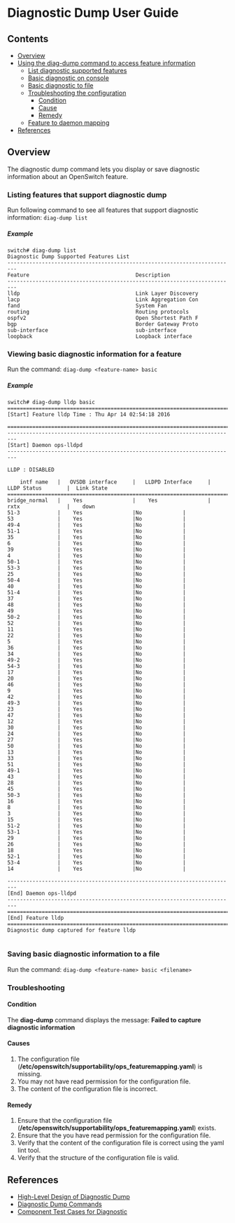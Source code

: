 # Diagnostic Dump User Guide

## Contents

- [Overview](#overview)
- [Using the diag-dump command to access feature information](#using-the-diag-dump-command-to-access-feature-information)
	- [List diagnostic supported features](#list-diagnostic-supported-features)
	- [Basic diagnostic on console](#basic-diagnostic-on-console)
	- [Basic diagnostic to file](#basic-diagnostic-to-file)
	- [Troubleshooting the configuration](#troubleshooting-the-configuration)
		- [Condition](#condition)
		- [Cause](#cause)
		- [Remedy](#remedy)
	- [Feature to daemon mapping](#feature-to-daemon-mapping)
- [References](#references)


## Overview
The diagnostic dump command lets you display or save diagnostic information about an OpenSwitch feature.

### Listing features that support diagnostic dump
Run following command to see all features that support diagnostic information:
```diag-dump list```

##### Example
```
switch# diag-dump list
Diagnostic Dump Supported Features List
-------------------------------------------------------------------------
Feature                                  Description
-------------------------------------------------------------------------
lldp                                     Link Layer Discovery
lacp                                     Link Aggregation Con
fand                                     System Fan
routing                                  Routing protocols
ospfv2                                   Open Shortest Path F
bgp                                      Border Gateway Proto
sub-interface                            sub-interface
loopback                                 Loopback interface
```

### Viewing basic diagnostic information for a feature
Run the command:
```diag-dump <feature-name> basic```

##### Example
```
switch# diag-dump lldp basic
=========================================================================
[Start] Feature lldp Time : Thu Apr 14 02:54:18 2016

=========================================================================
-------------------------------------------------------------------------
[Start] Daemon ops-lldpd
-------------------------------------------------------------------------

LLDP : DISABLED

    intf name   |   OVSDB interface     |   LLDPD Interface     |    LLDP Status        |  Link State
==============================================================================================
bridge_normal   |    Yes                |    Yes                |    rxtx               |    down
51-3            |    Yes                |No             |
53              |    Yes                |No             |
49-4            |    Yes                |No             |
51-1            |    Yes                |No             |
35              |    Yes                |No             |
6               |    Yes                |No             |
39              |    Yes                |No             |
4               |    Yes                |No             |
50-1            |    Yes                |No             |
53-3            |    Yes                |No             |
25              |    Yes                |No             |
50-4            |    Yes                |No             |
40              |    Yes                |No             |
51-4            |    Yes                |No             |
37              |    Yes                |No             |
48              |    Yes                |No             |
49              |    Yes                |No             |
50-2            |    Yes                |No             |
52              |    Yes                |No             |
11              |    Yes                |No             |
22              |    Yes                |No             |
5               |    Yes                |No             |
36              |    Yes                |No             |
34              |    Yes                |No             |
49-2            |    Yes                |No             |
54-3            |    Yes                |No             |
17              |    Yes                |No             |
20              |    Yes                |No             |
46              |    Yes                |No             |
9               |    Yes                |No             |
42              |    Yes                |No             |
49-3            |    Yes                |No             |
23              |    Yes                |No             |
47              |    Yes                |No             |
12              |    Yes                |No             |
30              |    Yes                |No             |
24              |    Yes                |No             |
27              |    Yes                |No             |
50              |    Yes                |No             |
13              |    Yes                |No             |
33              |    Yes                |No             |
51              |    Yes                |No             |
49-1            |    Yes                |No             |
43              |    Yes                |No             |
28              |    Yes                |No             |
45              |    Yes                |No             |
50-3            |    Yes                |No             |
16              |    Yes                |No             |
8               |    Yes                |No             |
3               |    Yes                |No             |
15              |    Yes                |No             |
51-2            |    Yes                |No             |
53-1            |    Yes                |No             |
29              |    Yes                |No             |
26              |    Yes                |No             |
18              |    Yes                |No             |
52-1            |    Yes                |No             |
53-4            |    Yes                |No             |
14              |    Yes                |No             |

-------------------------------------------------------------------------
[End] Daemon ops-lldpd
-------------------------------------------------------------------------
=========================================================================
[End] Feature lldp
=========================================================================
Diagnostic dump captured for feature lldp


```
### Saving basic diagnostic information to a file
Run the command:
```diag-dump <feature-name> basic <filename>```


### Troubleshooting

#### Condition
The **diag-dump** command displays the message: **Failed to capture diagnostic information**


#### Causes
1. The configuration file (**/etc/openswitch/supportability/ops_featuremapping.yaml**) is missing.
2. You may not have read permission for the configuration file.
3. The content of the configuration file is incorrect.


#### Remedy
1. Ensure that the configuration file (**/etc/openswitch/supportability/ops_featuremapping.yaml**) exists.
2. Ensure that the you have read permission for the configuration file.
3. Verify that the content of the configuration file is correct using the yaml lint tool.
4. Verify that the structure of the configuration file is valid.

## References

* [High-Level Design of Diagnostic Dump](http://www.openswitch.net/documents/dev/ops-diag/diagnostic_design)
* [Diagnostic Dump Commands](http://www.openswitch.net/documents/user/diagnostic_cli)
* [Component Test Cases for Diagnostic](http://www.openswitch.net/documents/user/diagnostic_test)
